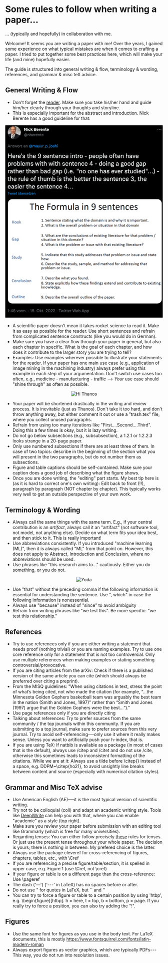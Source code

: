 # Some rules to follow when writing a paper...

... (typically and hopefully) in collaboration with me.

Welcome! It seems you are writing a paper with me! Over the years, I gained some experience on what typical mistakes are when it comes to crafting a paper. I tried to put together some best practices here, which will make your life (and mine) hopefully easier.

The guide is structured into general writing & flow, terminology & wording, references, and grammar & misc teX advice.  

## General Writing & Flow

- Don't forget the [reader](https://cseweb.ucsd.edu/~swanson/papers/science-of-writing.pdf). Make sure you take his/her hand and guide him/her clearly through your thoughts and storyline.
- This is especially important for the abstract and introduction. Nick Berente has a good guideline for that:

<p align="center">
    <img src="https://github.com/nkukit/howtopaper/blob/master/image.png" alt="Intro">
  </a><br/>
</p>

- A scientific paper doesn't mean it takes rocket science to read it. Make it as easy as possible for the reader. Use short sentences and refrain from complicated sentence constructs (like you would do in German).
- Make sure you have a clear flow through your paper in general, but also each chapter in specific. What is the goal of each chapter, and how does it contribute to the larger story you are trying to tell?
- Examples: Use examples wherever possible to illustrate your statements for the reader. If your paper has one main use case (e.g., application of image mining in the machining industry) always prefer using this example in each step of your argumentation. Don't switch use cases too often, e.g., medicine - manufacturing - traffic --> <em>Your</em> use case should "shine through" as often as possible.

<p align="center">
    <img src="https://media.giphy.com/media/ie76dJeem4xBDcf83e/giphy.gif" alt="Hi Thanos">
  </a><br/>
</p>

- Your paper will be shortened drastically in the writing and review process. It is inevitable (just as Thanos). Don't take it too hard, and don't throw anything away, but either comment it out or use a "trash.tex" file, where you collect unused paragraphs.
- Refrain from using too many iterations like "First....Second....Third". Doing this a few times is okay, but it is lazy writing.
- Do not go below subsections (e.g., subsubsection), a 1.2.1 or 1.2.2.3 looks strange in a 20-page paper.
- Only use numbered subsections if there are at least three of them. In case of two topics: describe in the beginning of the section what you will present in the two paragraphs, but do not number them as subsections.
- Figure and table captions should be self-contained. Make sure your caption does a good job of describing what the figure shows.
- Once you are done writing, the "editing" part starts. My best tip here is (as it is hard to correct one's own writing): Edit back to front (!!), paragraph by paragraph (NOT chapter by chapter). This typically works very well to get an outside perspective of your own work.

## Terminology & Wording

- Always call the same things with the same term. E.g., if your central contribution is an <em>artifact</em>, always call it an "artifact" (not software tool, not model, not anything else). Decide on what term fits your idea best, and then stick to it. This is really important!
- Use abbreviations consistently. If you introduced "machine learning (ML)", then it is always called "ML" from that point on. However, this does not apply to Abstract, Introduction and Conclusion, where no abbreviations should be used.
- Use phrases like "this research aims to..." cautiously. Either you do something, or you do not.

<p align="center">
    <img src="https://media.giphy.com/media/SQgEr5ViRcXYs/giphy.gif" alt="Yoda">
  </a><br/>
</p>

- Use "that" without the preceding comma if the following information is essential for understanding the sentence. Use ", which" in case the following information is nonessential.
- Always use "because" instead of "since" to avoid ambiguity
- Refrain from writing phrases like "we test this". Be more specific: "we test this relationship."

## References

- Try to use references only if you are either writing a statement that needs proof (nothing trivial) or you are naming examples. Try to use one core reference only for a statement that is not too controversial. Only use multiple references when making examples or stating something controversial/provocative.
- If you are citing articles from the arXiv: Check if there is a published version of the same article you can cite (which should always be preferred over citing a preprint).
- From the MISQ guidelines: "When using citations in text, stress the point of what’s being cited, not who made the citation (for example, “…the Minnesota Golden Gophers basketball team was arguably the best team in the nation (Smith and Jones, 1997)” rather than “Smith and Jones (1997) argue that the Golden Gophers were the best…“)."
- Use page references only if you are directly citing
- Talking about references: Try to prefer sources from the same community / the top journals within this community. If you are submitting to a top journal, make sure to prefer sources from this very journal. Try to avoid self-referencing---only use it where it really makes sense. Unless you want to artificially push your h-index, that is. 
- If you are using TeX: If natbib is available as a package (in most of cases that is the default), always use /citep and /citet and do not use /cite, otherwise this sometimes leads to inconsistent formatting of the citations. While we are at it: Always use a tilde before \citep{} instead of a space, e.g. DDPM~\citep{ho21}, to avoid unsightly line breaks between content and source (especially with numerical citation styles).

## Grammar and Misc TeX advise

- Use American English (AE)---it is the most typical version of scientific writing.
- Try not to be colloquial (coll) and adapt an academic writing style. Tools like [DeeplWrite](https://www.deepl.com/de/write?utm_term=&utm_campaign=DE%7CSearch%7CC%7CWrite%7CDSA%7CGerman&utm_source=adwords&utm_medium=ppc&hsa_acc=1083354268&hsa_cam=20494065589&hsa_grp=152392033363&hsa_ad=671244402383&hsa_src=g&hsa_tgt=dsa-2215640289084&hsa_kw=&hsa_mt=&hsa_net=adwords&hsa_ver=3&gad_source=1&gclid=Cj0KCQiAo7KqBhDhARIsAKhZ4ugwY8NzVO2KxiZZ0DeJIoAgDPAhJNfNmhKKiOQDJ1TqaW1Kx2jyPdMaAsuTEALw_wcB) can help you with that, where you can enable "academic" as a style (top right).
- Make sure you review your paper before submission with an editing tool like Grammarly (which is free for many universities).
- Regarding tenses: You can either follow precisely [these](https://www.dropbox.com/s/d0s4dywiy8s25jd/A%20SHORT-CUT%20TO%20UNDERSTANDING%20TENSES_v3.doc?dl=0) rules for tenses. Or just use the present tense throughout your whole paper. The decision is yours; there is nothing in between. My prefered choice is the latter.
- Always use the package cleveref for cross-referencing of figures, chapters, tables, etc., with \Cref
- If you are referencing a precise figure/table/section, it is spelled in upper case, e.g. Figure 1 (use \Cref, not \cref)
- If your figure or table is on a different page than the cross-reference: Use \pageref
- The dash ('—') ('---' in LaTeX) has no spaces before or after.
- Do not use " for quotes in LaTeX, but `` and ''
- You can try to force a figure or table to a certain position by using 'htbp', e.g. \begin{figure}[htbp]. h = here, t = top, b = bottom, p = page. If you really try to force a position, you can also try adding the "!".

## Figures

- Use the same font for figures as you use in the body text. For LaTeX documents, this is mostly https://www.fontsquirrel.com/fonts/latin-modern-roman
- Always export figures as vector graphics, which are typically PDFs---This way, you do not run into resolution issues.
